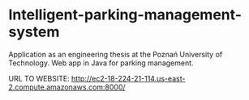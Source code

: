 # Intelligent-parking-management-system
 Application as an engineering thesis at the Poznań University of Technology. Web app in Java for parking management.
 
 
 URL TO WEBSITE:
 http://ec2-18-224-21-114.us-east-2.compute.amazonaws.com:8000/
